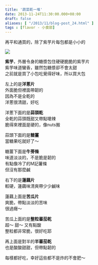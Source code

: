 ```yaml
---
title: '蔬菜乾一堆'
date: 2013-11-24T11:30:00.000+08:00
draft: false
aliases: [ "/2013/11/blog-post_24.html" ]
tags : [flavor - 小食部]
---
```


再平和通買的，除了紫芋片每包都是小小的  

[![](https://2.bp.blogspot.com/-S6qei8jN150/XCeBEk_YOBI/AAAAAAAACys/of7hsSBvhgQdvResDk7KlXo17-Pt817hgCLcBGAs/s640/98.jpg)](https://2.bp.blogspot.com/-S6qei8jN150/XCeBEk_YOBI/AAAAAAAACys/of7hsSBvhgQdvResDk7KlXo17-Pt817hgCLcBGAs/s1600/98.jpg)

**紫芋**，外層令身的糖漿包住硬硬脆脆的紫芋片  
紫芋味道蠻香，雖然包糖漿卻不會太甜  
之前就是買了小包吃覺得好味，所以買大包  
  
左上的是**洋蔥片**  
外面脆但裡面帶韌的  
因為不是全乾的  
洋蔥很清甜，好吃  
  
洋蔥下面的是**蒜頭乾**  
全乾的蒜頭既甜又帶點嗆辣  
脆得來裡面是硬的，像nuts搬  
  
蒜頭下面的是**糖薑**  
當糖果吃就好了～  
  
糖薑下面是**牛蒡條**  
味道淡淡的，不是脆是韌的  
有點像冷了的M記薯條  
但沒有那麼鹹  
  
右下的是**蓮藕片**  
較硬，蓮藕味清爽帶少少鹹味  
  
蓮藕上面是**苦瓜片**  
爽脆，帶點淡淡的苦味  
很過癮～  
  
苦瓜上面的是**整粒蕃茄乾**  
超～ 甜～ 又有點酸  
整粒都非常脆，很好吃耶  
  
再上面是對半的**半蕃茄乾**  
也是酸酸甜甜，但帶點韌的  
  
  
每樣都好吃，幸好這些都不是炸的不會肥～